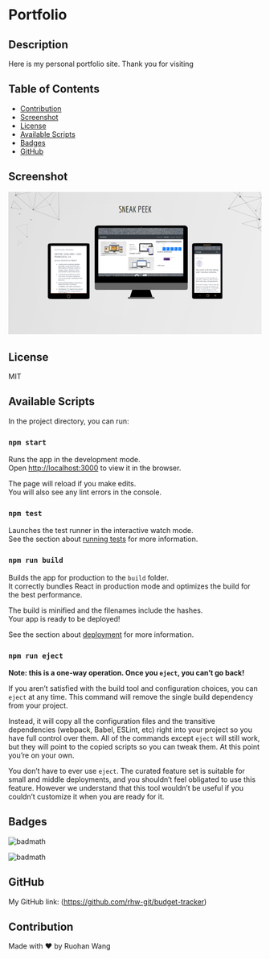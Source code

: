 # Portfolio

## Description

Here is my personal portfolio site. Thank you for visiting

## Table of Contents

- [Contribution](#contribution)
- [Screenshot](#screenshot)
- [License](#license)
- [Available Scripts](#Available-Scripts)
- [Badges](#badges)
- [GitHub](#github)

## Screenshot

![](public/assets/screenshot.png)

## License

MIT

## Available Scripts

In the project directory, you can run:

### `npm start`

Runs the app in the development mode.<br />
Open [http://localhost:3000](http://localhost:3000) to view it in the browser.

The page will reload if you make edits.<br />
You will also see any lint errors in the console.

### `npm test`

Launches the test runner in the interactive watch mode.<br />
See the section about [running tests](https://facebook.github.io/create-react-app/docs/running-tests) for more information.

### `npm run build`

Builds the app for production to the `build` folder.<br />
It correctly bundles React in production mode and optimizes the build for the best performance.

The build is minified and the filenames include the hashes.<br />
Your app is ready to be deployed!

See the section about [deployment](https://facebook.github.io/create-react-app/docs/deployment) for more information.

### `npm run eject`

**Note: this is a one-way operation. Once you `eject`, you can’t go back!**

If you aren’t satisfied with the build tool and configuration choices, you can `eject` at any time. This command will remove the single build dependency from your project.

Instead, it will copy all the configuration files and the transitive dependencies (webpack, Babel, ESLint, etc) right into your project so you have full control over them. All of the commands except `eject` will still work, but they will point to the copied scripts so you can tweak them. At this point you’re on your own.

You don’t have to ever use `eject`. The curated feature set is suitable for small and middle deployments, and you shouldn’t feel obligated to use this feature. However we understand that this tool wouldn’t be useful if you couldn’t customize it when you are ready for it.

## Badges

![badmath](https://img.shields.io/conda/l/conda-forge/setuptools?color=Blue&label=License&logo=ISC&logoColor=blue&style=plastic)

![badmath](https://img.shields.io/node/v/react?style=plastic)

## GitHub

My GitHub link: (https://github.com/rhw-git/budget-tracker)

## Contribution

Made with ❤️ by Ruohan Wang
